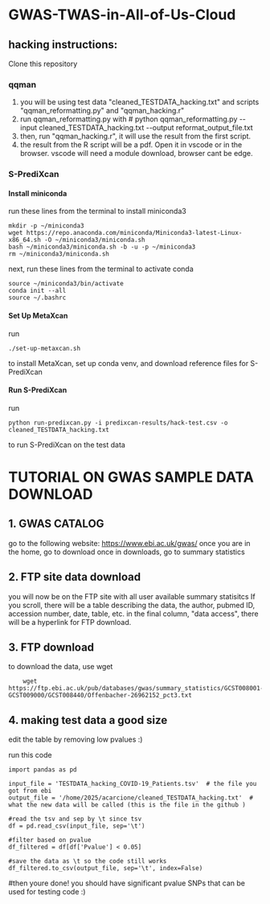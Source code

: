 # GWAS-TWAS-in-All-of-Us-Cloud

## hacking instructions: 
Clone this repository
### qqman
1. you will be using test data "cleaned_TESTDATA_hacking.txt" and scripts "qqman_reformatting.py" and "qqman_hacking.r"
2. run qqman_reformatting.py with # python qqman_reformatting.py --input cleaned_TESTDATA_hacking.txt --output reformat_output_file.txt
3. then, run "qqman_hacking.r", it will use the result from the first script.
4. the result from the R script will be a pdf. Open it in vscode or in the browser. vscode will need a module download, browser cant be edge. 

### S-PrediXcan
#### Install miniconda
run these lines from the terminal to install miniconda3
```
mkdir -p ~/miniconda3
wget https://repo.anaconda.com/miniconda/Miniconda3-latest-Linux-x86_64.sh -O ~/miniconda3/miniconda.sh
bash ~/miniconda3/miniconda.sh -b -u -p ~/miniconda3
rm ~/miniconda3/miniconda.sh
```
next, run these lines from the terminal to activate conda
```
source ~/miniconda3/bin/activate
conda init --all
source ~/.bashrc
```
#### Set Up MetaXcan
run
```
./set-up-metaxcan.sh
```
to install MetaXcan, set up conda venv, and download reference files for S-PrediXcan
#### Run S-PrediXcan
run
```
python run-predixcan.py -i predixcan-results/hack-test.csv -o cleaned_TESTDATA_hacking.txt
```
to run S-PrediXcan on the test data

# TUTORIAL ON GWAS SAMPLE DATA DOWNLOAD 

## 1. GWAS CATALOG
   go to the following website: https://www.ebi.ac.uk/gwas/
   once you are in the home, go to download 
   once in downloads, go to summary statistics 

## 2. FTP site data download
   you will now be on the FTP site with all user available summary statisitcs 
   If you scroll, there will be a table describing the data, the author, pubmed ID, accession number, date, table, etc. 
   in the final column, "data access", there will be a hyperlink for FTP download. 

## 3. FTP download
   to download the data, use wget
   
```
    wget https://ftp.ebi.ac.uk/pub/databases/gwas/summary_statistics/GCST008001-GCST009000/GCST008440/Offenbacher-26962152_pct3.txt
```
## 4. making test data a good size 
edit the table by removing low pvalues :) 

run this code 
```
import pandas as pd

input_file = 'TESTDATA_hacking_COVID-19_Patients.tsv'  # the file you got from ebi 
output_file = '/home/2025/acarcione/cleaned_TESTDATA_hacking.txt'  # what the new data will be called (this is the file in the github )

#read the tsv and sep by \t since tsv
df = pd.read_csv(input_file, sep='\t')

#filter based on pvalue 
df_filtered = df[df['Pvalue'] < 0.05]

#save the data as \t so the code still works 
df_filtered.to_csv(output_file, sep='\t', index=False)
```

#then youre done! you should have significant pvalue SNPs that can be used for testing code :) 
